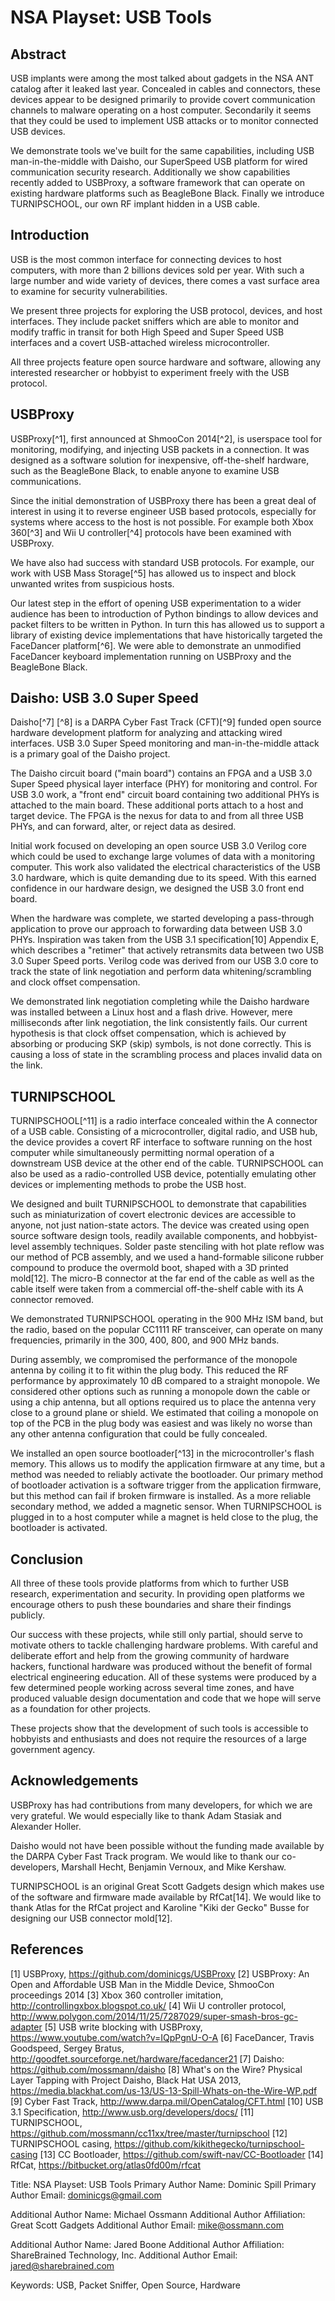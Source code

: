 # NSA Playset: USB Tools

## Abstract

USB implants were among the most talked about gadgets in the NSA ANT catalog
after it leaked last year. Concealed in cables and connectors, these devices
appear to be designed primarily to provide covert communication channels to
malware operating on a host computer. Secondarily it seems that they could be
used to implement USB attacks or to monitor connected USB devices.

We demonstrate tools we've built for the same capabilities, including USB
man-in-the-middle with Daisho, our SuperSpeed USB platform for wired
communication security research. Additionally we show capabilities recently
added to USBProxy, a software framework that can operate on existing hardware
platforms such as BeagleBone Black. Finally we introduce TURNIPSCHOOL, our own
RF implant hidden in a USB cable.

## Introduction

USB is the most common interface for connecting devices to host computers, with
more than 2 billions devices sold per year. With such a large number and wide
variety of devices, there comes a vast surface area to examine for security
vulnerabilities.

We present three projects for exploring the USB protocol, devices, and host
interfaces. They include packet sniffers which are able to monitor and modify
traffic in transit for both High Speed and Super Speed USB interfaces and a
covert USB-attached wireless microcontroller.

All three projects feature open source hardware and software, allowing any
interested researcher or hobbyist to experiment freely with the USB protocol.

## USBProxy

USBProxy[^1], first announced at ShmooCon 2014[^2], is userspace tool for monitoring, modifying, and injecting USB packets in a connection. It was designed as a software solution for inexpensive, off-the-shelf hardware, such as the BeagleBone Black, to enable anyone to examine USB communications.

Since the initial demonstration of USBProxy there has been a great deal of interest in using it to reverse engineer USB based protocols, especially for systems where access to the host is not possible. For example both Xbox 360[^3] and Wii U controller[^4] protocols have been examined with USBProxy.

We have also had success with standard USB protocols. For example, our work with USB Mass Storage[^5] has allowed us to inspect and block unwanted writes from suspicious hosts.

Our latest step in the effort of opening USB experimentation to a wider audience has been to introduction of Python bindings to allow devices and packet filters to be written in Python. In turn this has allowed us to support a library of existing device implementations that have historically targeted the FaceDancer platform[^6]. We were able to demonstrate an unmodified FaceDancer keyboard implementation running on USBProxy and the BeagleBone Black.

## Daisho: USB 3.0 Super Speed

Daisho[^7] [^8] is a DARPA Cyber Fast Track (CFT)[^9] funded open source hardware development platform for analyzing and attacking wired interfaces. USB 3.0 Super Speed monitoring and man-in-the-middle attack is a primary goal of the Daisho project.

The Daisho circuit board ("main board") contains an FPGA and a USB 3.0 Super Speed physical layer interface (PHY) for monitoring and control. For USB 3.0 work, a "front end" circuit board containing two additional PHYs is attached to the main board. These additional ports attach to a host and target device. The FPGA is the nexus for data to and from all three USB PHYs, and can forward, alter, or reject data as desired.

Initial work focused on developing an open source USB 3.0 Verilog core which could be used to exchange large volumes of data with a monitoring computer. This work also validated the electrical characteristics of the USB 3.0 hardware, which is quite demanding due to its speed. With this earned confidence in our hardware design, we designed the USB 3.0 front end board.

When the hardware was complete, we started developing a pass-through application to prove our approach to forwarding data between USB 3.0 PHYs. Inspiration was taken from the USB 3.1 specification[10] Appendix E, which describes a "retimer" that actively retransmits data between two USB 3.0 Super Speed ports. Verilog code was derived from our USB 3.0 core to track the state of link negotiation and perform data whitening/scrambling and clock offset compensation.

We demonstrated link negotiation completing while the Daisho hardware was installed between a Linux host and a flash drive. However, mere milliseconds after link negotiation, the link consistently fails. Our current hypothesis is that clock offset compensation, which is achieved by absorbing or producing SKP (skip) symbols, is not done correctly. This is causing a loss of state in the scrambling process and places invalid data on the link.


## TURNIPSCHOOL

TURNIPSCHOOL[^11] is a radio interface concealed within the A connector of a USB cable. Consisting of a microcontroller, digital radio, and USB hub, the device provides a covert RF interface to software running on the host computer while simultaneously permitting normal operation of a downstream USB device at the other end of the cable. TURNIPSCHOOL can also be used as a radio-controlled USB device, potentially emulating other devices or implementing methods to probe the USB host.

We designed and built TURNIPSCHOOL to demonstrate that capabilities such as miniaturization of covert electronic devices are accessible to anyone, not just nation-state actors. The device was created using open source software design tools, readily available components, and hobbyist-level assembly techniques.
Solder paste stenciling with hot plate reflow was our method of PCB assembly, and we used a hand-formable silicone rubber compound to produce the overmold boot, shaped with a 3D printed mold[12]. The micro-B connector at the far end of the cable as well as the cable itself were taken from a commercial off-the-shelf cable with its A connector removed.

We demonstrated TURNIPSCHOOL operating in the 900 MHz ISM band, but the radio, based on the popular CC1111 RF transceiver, can operate on many frequencies, primarily in the 300, 400, 800, and 900 MHz bands.

During assembly, we compromised the performance of the monopole antenna by coiling it to fit within the plug body. This reduced the RF performance by approximately 10 dB compared to a straight monopole. We considered other options such as running a monopole down the cable or using a chip antenna, but all options required us to place the antenna very close to a ground plane or shield. We estimated that coiling a monopole on top of the PCB in the plug body was easiest and was likely no worse than any other antenna configuration that could be fully concealed.

We installed an open source bootloader[^13] in the microcontroller's flash memory. This allows us to modify the application firmware at any time, but a method was needed to reliably activate the bootloader. Our primary method of bootloader activation is a software trigger from the application firmware, but this method can fail if broken firmware is installed. As a more reliable secondary method, we added a magnetic sensor. When TURNIPSCHOOL is plugged in to a host computer while a magnet is held close to the plug, the bootloader is activated.


## Conclusion

All three of these tools provide platforms from which to further USB research, experimentation and security. In providing open platforms we encourage others to push these boundaries and share their findings publicly.

Our success with these projects, while still only partial, should serve to motivate others to tackle challenging hardware problems. With careful and deliberate effort and help from the growing community of hardware hackers, functional hardware was produced without the benefit of formal electrical engineering education. All of these systems were produced by a few determined people working across several time zones, and have produced valuable design documentation and code that we hope will serve as a foundation for other projects.

These projects show that the development of such tools is accessible to
hobbyists and enthusiasts and does not require the resources of a large
government agency.


## Acknowledgements

USBProxy has had contributions from many developers, for which we are very
grateful. We would especially like to thank Adam Stasiak and Alexander Holler.

Daisho would not have been possible without the funding made available by the
DARPA Cyber Fast Track program. We would like to thank our co-developers,
Marshall Hecht, Benjamin Vernoux, and Mike Kershaw.

TURNIPSCHOOL is an original Great Scott Gadgets design which makes use of the
software and firmware made available by RfCat[14]. We would like to thank Atlas
for the RfCat project and Karoline "Kiki der Gecko" Busse for designing our USB
connector mold[12].


## References

[1] USBProxy, https://github.com/dominicgs/USBProxy
[2] USBProxy: An Open and Affordable USB Man in the Middle Device, ShmooCon proceedings 2014
[3] Xbox 360 controller imitation, http://controllingxbox.blogspot.co.uk/
[4] Wii U controller protocol, http://www.polygon.com/2014/11/25/7287029/super-smash-bros-gc-adapter
[5] USB write blocking with USBProxy, https://www.youtube.com/watch?v=IQpPgnU-O-A
[6] FaceDancer, Travis Goodspeed, Sergey Bratus, http://goodfet.sourceforge.net/hardware/facedancer21
[7] Daisho: https://github.com/mossmann/daisho
[8] What's on the Wire? Physical Layer Tapping with Project Daisho, Black Hat USA 2013, https://media.blackhat.com/us-13/US-13-Spill-Whats-on-the-Wire-WP.pdf
[9] Cyber Fast Track, http://www.darpa.mil/OpenCatalog/CFT.html
[10] USB 3.1 Specification, http://www.usb.org/developers/docs/
[11] TURNIPSCHOOL, https://github.com/mossmann/cc11xx/tree/master/turnipschool
[12] TURNIPSCHOOL casing, https://github.com/kikithegecko/turnipschool-casing
[13] CC Bootloader, https://github.com/swift-nav/CC-Bootloader
[14] RfCat, https://bitbucket.org/atlas0fd00m/rfcat


Title: NSA Playset: USB Tools
Primary Author Name: Dominic Spill
Primary Author Email: dominicgs@gmail.com

Additional Author Name: Michael Ossmann
Additional Author Affiliation: Great Scott Gadgets
Additional Author Email: mike@ossmann.com

Additional Author Name: Jared Boone
Additional Author Affiliation: ShareBrained Technology, Inc.
Additional Author Email: jared@sharebrained.com

Keywords: USB, Packet Sniffer, Open Source, Hardware
